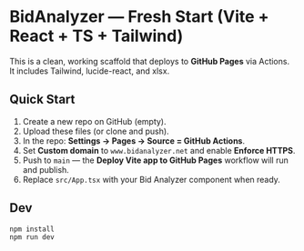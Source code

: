 # BidAnalyzer — Fresh Start (Vite + React + TS + Tailwind)

This is a clean, working scaffold that deploys to **GitHub Pages** via Actions.
It includes Tailwind, lucide-react, and xlsx.

## Quick Start
1. Create a new repo on GitHub (empty).
2. Upload these files (or clone and push).
3. In the repo: **Settings → Pages → Source = GitHub Actions**.
4. Set **Custom domain** to `www.bidanalyzer.net` and enable **Enforce HTTPS**.
5. Push to `main` — the **Deploy Vite app to GitHub Pages** workflow will run and publish.
6. Replace `src/App.tsx` with your Bid Analyzer component when ready.

## Dev
```bash
npm install
npm run dev 
```
